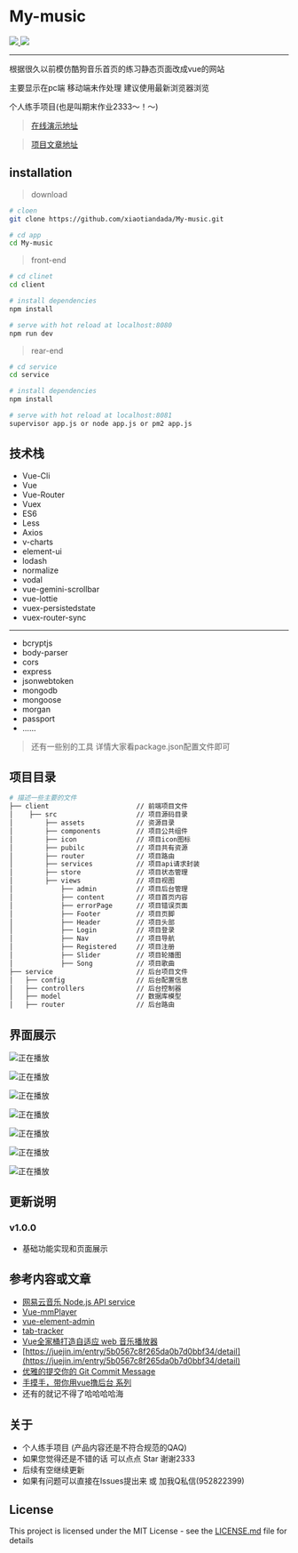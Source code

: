 # My-music

<a href="https://github.com/xiaotiandada">
  <img src="https://img.shields.io/badge/npm-v.5.6.0-blue.svg">
</a>

<a href="https://github.com/xiaotiandada">
  <img src="https://img.shields.io/badge/node-v.8.11.1-brightgreen.svg">
</a>

---

根据很久以前模仿酷狗音乐首页的练习静态页面改成vue的网站

主要显示在pc端 移动端未作处理 建议使用最新浏览器浏览

个人练手项目(也是叫期末作业2333～！～)

> [在线演示地址](http://123.207.60.132:8081/)

> [项目文章地址](https://juejin.im/post/5b2c92c651882574d87a9429)


## installation

> download

``` bash
# cloen
git clone https://github.com/xiaotiandada/My-music.git

# cd app
cd My-music
```

> front-end

```bash
# cd clinet
cd client

# install dependencies
npm install

# serve with hot reload at localhost:8080
npm run dev

```

> rear-end

```bash
# cd service
cd service

# install dependencies
npm install

# serve with hot reload at localhost:8081
supervisor app.js or node app.js or pm2 app.js
```

## 技术栈

- Vue-Cli
- Vue
- Vue-Router
- Vuex
- ES6
- Less
- Axios
- v-charts
- element-ui
- lodash
- normalize
- vodal
- vue-gemini-scrollbar
- vue-lottie
- vuex-persistedstate
- vuex-router-sync
- ---
- bcryptjs
- body-parser
- cors
- express
- jsonwebtoken
- mongodb
- mongoose
- morgan
- passport
- ......


> 还有一些别的工具 详情大家看package.json配置文件即可

## 项目目录

```bash
# 描述一些主要的文件
├── client                      // 前端项目文件
│    ├── src                    // 项目源码目录
│        ├── assets             // 资源目录
│        ├── components         // 项目公共组件
│        ├── icon               // 项目icon图标
│        ├── pubilc             // 项目共有资源
│        ├── router             // 项目路由
│        ├── services           // 项目api请求封装
│        ├── store              // 项目状态管理
│        ├── views              // 项目视图
│            ├── admin          // 项目后台管理
│            ├── content        // 项目首页内容
│            ├── errorPage      // 项目错误页面
│            ├── Footer         // 项目页脚
│            ├── Header         // 项目头部
│            ├── Login          // 项目登录
│            ├── Nav            // 项目导航
│            ├── Registered     // 项目注册
│            ├── Slider         // 项目轮播图
│            ├── Song           // 项目歌曲
├── service                     // 后台项目文件
│   ├── config                  // 后台配置信息
│   ├── controllers             // 后台控制器
│   ├── model                   // 数据库模型
│   ├── router                  // 后台路由    
```



## 界面展示

![正在播放](./doc/img/index.png)

![正在播放](./doc/img/index1.png)

![正在播放](./doc/img/song.png)

![正在播放](./doc/img/login.png)

![正在播放](./doc/img/adminlogin.png)

![正在播放](./doc/img/admin.png)

![正在播放](./doc/img/lottie.png)

## 更新说明

### v1.0.0

- 基础功能实现和页面展示

## 参考内容或文章

- [网易云音乐 Node.js API service](https://github.com/Binaryify/NeteaseCloudMusicApi)
- [Vue-mmPlayer](https://github.com/maomao1996/Vue-mmPlayer)
- [vue-element-admin](https://github.com/PanJiaChen/vue-element-admin)
- [tab-tracker](https://github.com/codyseibert/tab-tracker)
- [Vue全家桶打造自适应 web 音乐播放器](https://juejin.im/post/5afcdc73518825428630b216)
- [https://juejin.im/entry/5b0567c8f265da0b7d0bbf34/detail](https://juejin.im/entry/5b0567c8f265da0b7d0bbf34/detail)
- [优雅的提交你的 Git Commit Message](https://juejin.im/post/5afc5242f265da0b7f44bee4)
- [手摸手，带你用vue撸后台 系列](https://juejin.im/post/59097cd7a22b9d0065fb61d2)
- 还有的就记不得了哈哈哈哈海

## 关于

- 个人练手项目 (产品内容还是不符合规范的QAQ)
- 如果您觉得还是不错的话 可以点点 Star 谢谢2333
- 后续有空继续更新
- 如果有问题可以直接在Issues提出来 或 加我Q私信(952822399)


## License

This project is licensed under the MIT License - see the [LICENSE.md](LICENSE.md) file for details